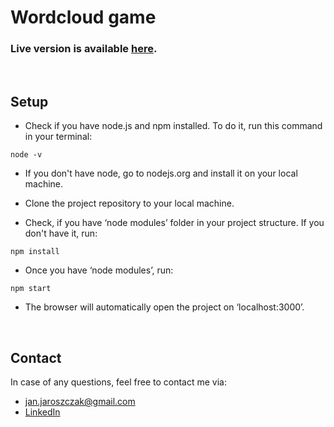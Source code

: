 # Wordcloud game

### Live version is available [here](https://wordcloud-game.netlify.app/).

<br/>

## Setup

- Check if you have node.js and npm installed. To do it, run this command in your terminal:

```npm
node -v
```

- If you don't have node, go to nodejs.org and install it on your local machine.

- Clone the project repository to your local machine.

- Check, if you have ‘node modules’ folder in your project structure. If you don't have it, run:

```npm
npm install
```

- Once you have ‘node modules’, run:

```npm
npm start
```

- The browser will automatically open the project on ‘localhost:3000’.

<br/>

## Contact

In case of any questions, feel free to contact me via:

- [jan.jaroszczak@gmail.com](mailto:jan.jaroszczak@gmail.com)
- [LinkedIn](https://www.linkedin.com/in/jan-jaroszczak/)

<br/>
